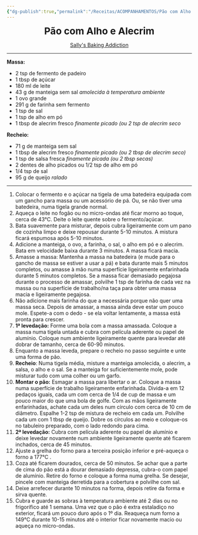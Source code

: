 ```yaml
---
{"dg-publish":true,"permalink":"/Receitas/ACOMPANHAMENTOS/Pão com Alho e Alecrim/"}
---
```


<div style="text-align: center;"> <span style="font-size: 26px;"><b> Pão com Alho e Alecrim </b></span> </div>

<span class="center"> <center> [Sally's Baking Addiction](https://sallysbakingaddiction.com/rosemary-garlic-pull-apart-bread/#tasty-recipes-93361) </center></span>

---
**Massa:**
- 2 tsp de fermento de padeiro
- 1 tbsp de açúcar
- 180 ml de leite
- 43 g de manteiga sem sal *amolecida à temperatura ambiente*
- 1 ovo grande
- 291 g de farinha sem fermento
- 1 tsp de sal
- 1 tsp de alho em pó
- 1 tbsp de alecrim fresco *finamente picado* *(ou 2 tsp de alecrim seco*

**Recheio:**
- 71 g de manteiga sem sal
- 1 tbsp de alecrim fresco *finamente picado* *(ou 2 tbsp de alecrim seco)*
- 1 tsp de salsa fresca *finamente picada (ou 2 tbsp secas)*
- 2 dentes de alho picados ou 1/2 tsp de alho em pó
- 1/4 tsp de sal
- 95 g de queijo *ralado*
---
1. Colocar o fermento e o açúcar na tigela de uma batedeira equipada com um gancho para massa ou um acessório de pá. Ou, se não tiver uma batedeira, numa tigela grande normal.
2. Aqueça o leite no fogão ou no micro-ondas até ficar morno ao toque, cerca de 43°C. Deite o leite quente sobre o fermento/açúcar. 
3. Bata suavemente para misturar, depois cubra ligeiramente com um pano de cozinha limpo e deixe repousar durante 5-10 minutos. A mistura ficará espumosa após 5-10 minutos. 
5. Adicione a manteiga, o ovo, a farinha, o sal, o alho em pó e o alecrim. Bata em velocidade baixa durante 3 minutos. A massa ficará macia.
6. Amasse a massa: Mantenha a massa na batedeira (e mude para o gancho de massa se estiver a usar a pá) e bata durante mais 5 minutos completos, ou amasse à mão numa superfície ligeiramente enfarinhada durante 5 minutos completos. Se a massa ficar demasiado pegajosa durante o processo de amassar, polvilhe 1 tsp de farinha de cada vez na massa ou na superfície de trabalho/na taça para obter uma massa macia e ligeiramente pegajosa. 
7. Não adicione mais farinha do que a necessária porque não quer uma massa seca. Depois de amassar, a massa ainda deve estar um pouco mole. Espete-a com o dedo - se ela voltar lentamente, a massa está pronta para crescer. 
8. **1ª levedação:** Forme uma bola com a massa amassada. Coloque a massa numa tigela untada e cubra com película aderente ou papel de alumínio. Coloque num ambiente ligeiramente quente para levedar até dobrar de tamanho, cerca de 60-90 minutos.
9. Enquanto a massa leveda, prepare o recheio no passo seguinte e unte uma forma de pão.
10. **Recheio**: Numa tigela média, misture a manteiga amolecida, o alecrim, a salsa, o alho e o sal. Se a manteiga for suficientemente mole, pode misturar tudo com uma colher ou um garfo. 
11. **Montar o pão:** Esmagar a massa para libertar o ar. Coloque a massa numa superfície de trabalho ligeiramente enfarinhada. Divida-a em 12 pedaços iguais, cada um com cerca de 1/4 de cup de massa e um pouco maior do que uma bola de golfe. Com as mãos ligeiramente enfarinhadas, achate cada um deles num círculo com cerca de 10 cm de diâmetro. Espalhe 1-2 tsp de mistura de recheio em cada um. Polvilhe cada um com 1 tbsp de queijo. Dobre os círculos ao meio e coloque-os no tabuleiro preparado, com o lado redondo para cima.
12. **2ª levedação:** Cubra com película aderente ou papel de alumínio e deixe levedar novamente num ambiente ligeiramente quente até ficarem inchados, cerca de 45 minutos.
13. Ajuste a grelha do forno para a terceira posição inferior e pré-aqueça o forno a 177°C .
14. Coza até ficarem dourados, cerca de 50 minutos. Se achar que a parte de cima do pão está a dourar demasiado depressa, cubra-o com papel de alumínio. Retire do forno e coloque a forma numa grelha. Se desejar, pincele com manteiga derretida para a cobertura e polvilhe com sal.
15. Deixe arrefecer durante 10 minutos na forma, depois retire da forma e sirva quente.
16. Cubra e guarde as sobras à temperatura ambiente até 2 dias ou no frigorífico até 1 semana. Uma vez que o pão é extra estaladiço no exterior, ficará um pouco duro após o 1º dia. Reaqueça num forno a 149°C durante 10-15 minutos até o interior ficar novamente macio ou aqueça no micro-ondas.